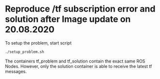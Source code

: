 # Reproduce /tf subscription error and solution after Image update on 20.08.2020

To setup the problem, start script

```bash
./setup_problem.sh
```

The containers tf_problem and tf_solution contain the exact same ROS Nodes. However, only the solution container is able to receive the latest tf messages.
